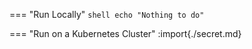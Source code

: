 === "Run Locally"
    ```shell
    echo "Nothing to do"
    ```

=== "Run on a Kubernetes Cluster"
    :import{./secret.md}
